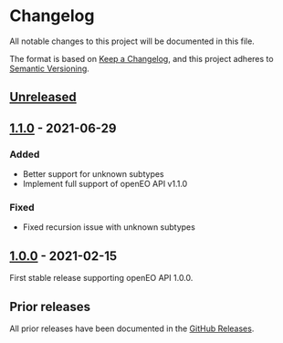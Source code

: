 # Changelog
All notable changes to this project will be documented in this file.

The format is based on [Keep a Changelog](https://keepachangelog.com/en/1.0.0/),
and this project adheres to [Semantic Versioning](https://semver.org/spec/v2.0.0.html).

## [Unreleased]

## [1.1.0] - 2021-06-29

### Added

- Better support for unknown subtypes
- Implement full support of openEO API v1.1.0

### Fixed

- Fixed recursion issue with unknown subtypes

## [1.0.0] - 2021-02-15

First stable release supporting openEO API 1.0.0.

## Prior releases

All prior releases have been documented in the [GitHub Releases](https://github.com/Open-EO/openeo-js-processgraphs/releases).

[Unreleased]: <https://github.com/Open-EO/openeo-js-processgraphs/compare/v1.1.0...HEAD>
[1.1.0]: <https://github.com/Open-EO/openeo-js-processgraphs/compare/v1.0.0...v1.1.0>
[1.0.0]: <https://github.com/Open-EO/openeo-js-processgraphs/compare/v1.0.0>
